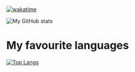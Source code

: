 [![wakatime](https://wakatime.com/badge/user/7bc425b9-713b-42ba-ab6b-21cdfebb2fe5.svg)](https://wakatime.com/@7bc425b9-713b-42ba-ab6b-21cdfebb2fe5)


![My GitHub stats](https://github-readme-stats.vercel.app/api?username=uicodee&show_icons=true&theme=dracula)
# My favourite languages
[![Top Langs](https://github-readme-stats.vercel.app/api/top-langs/?username=uicodee)](https://github.com/anuraghazra/github-readme-stats)
